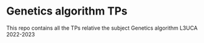 # Genetics algorithm TPs

This repo contains all the TPs relative the subject Genetics algorithm  L3UCA 2022-2023
